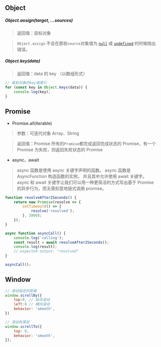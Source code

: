 ## Object

##### Object.assign(target, ...sources)

> 返回值：目标对象

> `Object.assign` 不会在那些`source`对象值为 [`null`](https://developer.mozilla.org/zh-CN/docs/Web/JavaScript/Reference/Global_Objects/null) 或 [`undefined`](https://developer.mozilla.org/zh-CN/docs/Web/JavaScript/Reference/Global_Objects/undefined) 的时候抛出错误。

##### Object.key(data)

> 返回值：data 的 key （以数组形式）

```javascript
// 拿到对象的key值索引
for (const key in Object.keys(data)) {
    console.log(key);
}
```

## Promise

-   Promise.all(iterable)

> 参数：可迭代对象 Array、String

> 返回值：Promise
> 所有的`Promise`都完成返回完成状态的 Promise，有一个 Promise 为失败，则返回失败状态的 Promise

-   async、await

> async 函数是使用 async 关键字声明的函数。 async 函数是 AsyncFunction 构造函数的实例， 并且其中允许使用 await 关键字。async 和 await 关键字让我们可以用一种更简洁的方式写出基于 Promise 的异步行为，而无需刻意地链式调用 promise。

```javascript
function resolveAfter2Seconds() {
    return new Promise(resolve => {
        setTimeout(() => {
            resolve('resolved');
        }, 2000);
    });
}

async function asyncCall() {
    console.log('calling');
    const result = await resolveAfter2Seconds();
    console.log(result);
    // expected output: "resolved"
}

asyncCall();
```

## Window

```javascript
// 滚动指定的距离
window.scrollBy({
    top:0, // 纵向滚动
    left:0 // 横向滚动
    behavior: 'smooth',
})

// 滚动到某处
window.scrollTo({
    top: 0,
    behavior: 'smooth',
});
```
